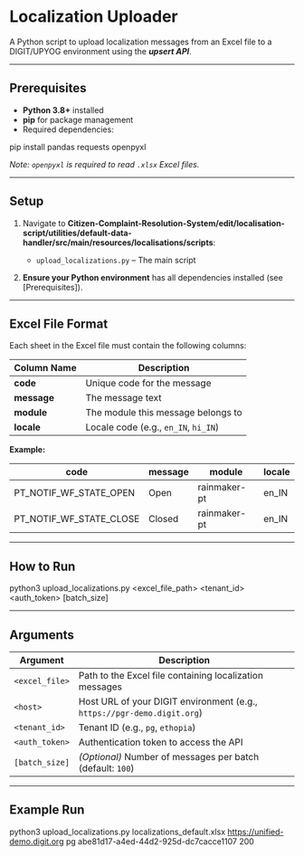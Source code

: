 # Localization Uploader

A Python script to upload localization messages from an Excel file to a DIGIT/UPYOG environment using the **_upsert API_**.


---

## Prerequisites

- **Python 3.8+** installed  
- **pip** for package management  
- Required dependencies:

pip install pandas requests openpyxl

*Note: `openpyxl` is required to read `.xlsx` Excel files.*

---

## Setup

1. Navigate to **Citizen-Complaint-Resolution-System/edit/localisation-script/utilities/default-data-handler/src/main/resources/localisations/scripts**:
   - `upload_localizations.py` – The main script  

2. **Ensure your Python environment** has all dependencies installed (see [Prerequisites]).

---

## Excel File Format

Each sheet in the Excel file must contain the following columns:

| Column Name | Description |
|--------------|-------------|
| **code**     | Unique code for the message |
| **message**  | The message text |
| **module**   | The module this message belongs to |
| **locale**   | Locale code (e.g., `en_IN`, `hi_IN`) |

**Example:**

| code | message | module | locale |
|------|----------|---------|--------|
| PT_NOTIF_WF_STATE_OPEN | Open | rainmaker-pt | en_IN |
| PT_NOTIF_WF_STATE_CLOSE | Closed | rainmaker-pt | en_IN |

---

## How to Run

python3 upload_localizations.py <excel_file_path> <host> <tenant_id> <auth_token> [batch_size]



---

## Arguments

| Argument | Description |
|-----------|--------------|
| `<excel_file>` | Path to the Excel file containing localization messages |
| `<host>` | Host URL of your DIGIT environment (e.g., `https://pgr-demo.digit.org`) |
| `<tenant_id>` | Tenant ID (e.g., `pg`, `ethopia`) |
| `<auth_token>` | Authentication token to access the API |
| `[batch_size]` | *(Optional)* Number of messages per batch (default: `100`) |

---

## Example Run

python3 upload_localizations.py localizations_default.xlsx https://unified-demo.digit.org pg abe81d17-a4ed-44d2-925d-dc7cacce1107 200

